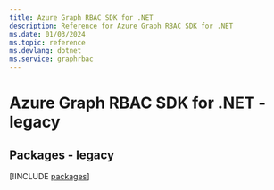```yaml
---
title: Azure Graph RBAC SDK for .NET
description: Reference for Azure Graph RBAC SDK for .NET
ms.date: 01/03/2024
ms.topic: reference
ms.devlang: dotnet
ms.service: graphrbac
---
```

# Azure Graph RBAC SDK for .NET - legacy
## Packages - legacy
[!INCLUDE [packages](graph-rbac-index.md)]